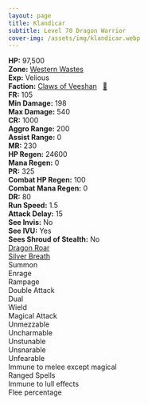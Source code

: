 ```yaml
---
layout: page
title: Klandicar
subtitle: Level 70 Dragon Warrior
cover-img: /assets/img/klandicar.webp
---
```


<div class="info-section">
<div class="info-item"><strong>HP:</strong> 97,500</div>
<div class="info-item"><strong>Zone:</strong> <a href="https://www.pqdi.cc/zone/120" target="_blank">Western Wastes</a></div>
<div class="info-item"><strong>Exp:</strong> Velious</div>
<div class="info-item"><strong>Faction:</strong> <a href="https://www.pqdi.cc/faction/430" target="_blank">Claws of Veeshan</a>&nbsp;&nbsp;&nbsp;<a href="https://www.pqdi.cc/npc/120084" target="_blank" title="View NPC on PQDI">🔗</a></div>
</div>

<div class="stats-grid">
<div class="stats-row">
<div class="stats-cell"><strong>FR:</strong> 105</div>
<div class="stats-cell"><strong>Min Damage:</strong> 198</div>
<div class="stats-cell"><strong>Max Damage:</strong> 540</div>
</div>
<div class="stats-row">
<div class="stats-cell"><strong>CR:</strong> 1000</div>
<div class="stats-cell"><strong>Aggro Range:</strong> 200</div>
<div class="stats-cell"><strong>Assist Range:</strong> 0</div>
</div>
<div class="stats-row">
<div class="stats-cell"><strong>MR:</strong> 230</div>
<div class="stats-cell"><strong>HP Regen:</strong> 24600</div>
<div class="stats-cell"><strong>Mana Regen:</strong> 0</div>
</div>
<div class="stats-row">
<div class="stats-cell"><strong>PR:</strong> 325</div>
<div class="stats-cell"><strong>Combat HP Regen:</strong> 100</div>
<div class="stats-cell"><strong>Combat Mana Regen:</strong> 0</div>
</div>
<div class="stats-row">
<div class="stats-cell"><strong>DR:</strong> 80</div>
<div class="stats-cell"><strong>Run Speed:</strong> 1.5</div>
<div class="stats-cell"><strong>Attack Delay:</strong> 15</div>
</div>
<div class="stats-row">
<div class="stats-cell"><strong>See Invis:</strong> No</div>
<div class="stats-cell"><strong>See IVU:</strong> Yes</div>
<div class="stats-cell"><strong>Sees Shroud of Stealth:</strong> No</div>
</div>
</div>

<div class="spell-grid">
<div class="spell-cell"><a href="https://www.pqdi.cc/spell/981" target="_blank">Dragon Roar</a></div>
<div class="spell-cell"><a href="https://www.pqdi.cc/spell/1480" target="_blank">Silver Breath</a></div>
</div>

<div class="ability-grid">
<div class="ability-cell">Summon</div>
<div class="ability-cell">Enrage</div>
<div class="ability-cell">Rampage</div>
<div class="ability-cell">Double Attack</div>
<div class="ability-cell">Dual</div>
<div class="ability-cell">Wield</div>
<div class="ability-cell">Magical Attack</div>
<div class="ability-cell">Unmezzable</div>
<div class="ability-cell">Uncharmable</div>
<div class="ability-cell">Unstunable</div>
<div class="ability-cell">Unsnarable</div>
<div class="ability-cell">Unfearable</div>
<div class="ability-cell">Immune to melee except magical</div>
<div class="ability-cell">Ranged Spells</div>
<div class="ability-cell">Immune to lull effects</div>
<div class="ability-cell">Flee percentage</div>
</div>
